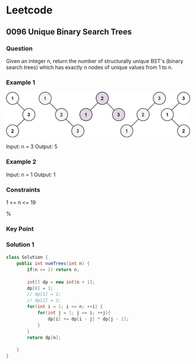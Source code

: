 # Leetcode

## 0096 Unique Binary Search Trees

### Question

Given an integer n, return the number of structurally unique BST's (binary search trees) which has exactly n nodes of unique values from 1 to n.

### Example 1

![picture 1](../images/930485f5cf58c7c513d6636e2375c6a06694a8e8397258d0d72089d310657635.png)  

Input: n = 3
Output: 5

### Example 2

Input: n = 1
Output: 1

### Constraints

1 <= n <= 19

%

### Key Point

### Solution 1

```java
class Solution {
    public int numTrees(int n) {
        if(n <= 2) return n;

        int[] dp = new int[n + 1];
        dp[0] = 1;
        // dp[1] = 1;
        // dp[2] = 2;
        for(int i = 1; i <= n; ++i) {
            for(int j = 1; j <= i; ++j){
                dp[i] += dp[i - j] * dp[j - 1];
            }
        }
        return dp[n];

    }
}
```

